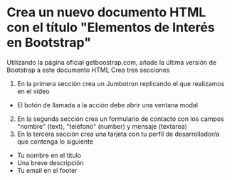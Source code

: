 # Crea un nuevo documento HTML con el título "Elementos de Interés en Bootstrap"

Utilizando la página oficial getboostrap.com, añade la última versión de Bootstrap a este documento HTML
Crea tres secciones
1. En la primera sección crea un Jumbotron replicando el que realizamos en el vídeo
- El botón de llamada a la acción debe abrir una ventana modal

2. En la segunda sección crea un formulario de contacto con los campos "nombre" (text), "teléfono" (number) y mensaje (textarea)
3. En la tercera sección crea una tarjeta con tu perfil de desarrollador/a que contenga lo siguiente
- Tu nombre en el título
- Una breve descripción
- Tu email en el footer